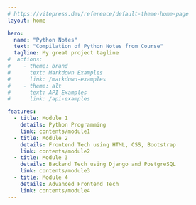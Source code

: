 ```yaml
---
# https://vitepress.dev/reference/default-theme-home-page
layout: home

hero:
  name: "Python Notes"
  text: "Compilation of Python Notes from Course"
  tagline: My great project tagline
#  actions:
#    - theme: brand
#      text: Markdown Examples
#      link: /markdown-examples
#    - theme: alt
#      text: API Examples
#      link: /api-examples

features:
  - title: Module 1
    details: Python Programming
    link: contents/module1
  - title: Module 2
    details: Frontend Tech using HTML, CSS, Bootstrap
    link: contents/module2
  - title: Module 3
    details: Backend Tech using Django and PostgreSQL
    link: contents/module3
  - title: Module 4
    details: Advanced Frontend Tech
    link: contents/module4
---
```


